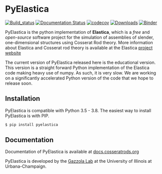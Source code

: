 # PyElastica 
[![Build_status](https://travis-ci.com/GazzolaLab/PyElastica.svg?branch=master)](https://travis-ci.com/github/GazzolaLab/PyElastica) [![Documentation Status](https://readthedocs.org/projects/pyelastica/badge/?version=latest)](https://docs.cosseratrods.org/en/latest/?badge=latest) [![codecov](https://codecov.io/gh/GazzolaLab/PyElastica/branch/master/graph/badge.svg)](https://codecov.io/gh/GazzolaLab/PyElastica)  [![Downloads](https://pepy.tech/badge/pyelastica)](https://pepy.tech/project/pyelastica) [![Binder](https://mybinder.org/badge_logo.svg)](https://mybinder.org/v2/gh/GazzolaLab/PyElastica/master?filepath=examples%2FBinder%2F0_PyElastica_Tutorials_Overview.ipynb)

PyElastica is the python implementation of **Elastica**, which is a *free* and *open-source* software project for the simulation of assemblies of slender, one-dimensional structures using Cosserat Rod theory. More information about Elastica and Cosserat rod theory is available at the Elastica [project website](https://cosseratrods.org)

The current version of PyElastica released here is the educational version. This version is a straight forward Python implementation of the Elastica code making heavy use of numpy. As such, it is very slow. We are working on a significantly accelerated Python version of the code that we hope to release soon.

## Installation 
PyElastica is compatible with Python 3.5 - 3.8. The easiest way to install PyElastica is with PIP. 

~~~bash
$ pip install pyelastica 
~~~

## Documentation
Documentation of PyElastica is available at [docs.cosseratrods.org](https://docs.cosseratrods.org/)

PyElastica is developed by the [Gazzola Lab](http://mattia-lab.com/) at the University of Illinois at Urbana-Champaign. 
